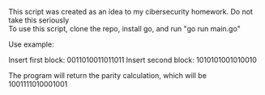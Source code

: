 This script was created as an idea to my cibersecurity homework. Do not take this seriously <br>
To use this script, clone the repo, install go, and run "go run main.go"  

Use example: 

Insert first block: 0011010011011011
Insert second block: 1010101001010010

The program will return the parity calculation, which will be
1001111010001001
